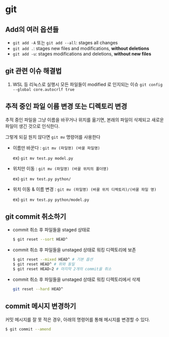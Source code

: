 # git

## Add의 여러 옵션들

- `git add -A` 또는 `git add --all`: stages all changes
- `git add .`: stages new files and modifications, **without deletions**
- `git add -u`: stages modifications and deletions, **without new files**

## git 관련 이슈 해결법

1. WSL 등 리눅스로 실행시 모든 파일들이 modified 로 인지되는 이슈
    `git config --global core.autocrlf true`

## 추적 중인 파일 이름 변경 또는 디렉토리 변경

추적 중인 파일을 그냥 이름을 바꾸거나 위치를 옮기면, 본래의 파일이 삭제되고 새로운 파일이 생긴 것으로 인식한다.

그렇게 되길 원치 않다면 `git mv` 명령어를 사용한다

- 이름만 바꾼다 : `git mv (파일명) (바꿀 파일명)`

    ex) `git mv test.py model.py`

- 위치만 이동 : `git mv (파일명) (바꿀 위치의 폴더명)`

    ex) `git mv test.py python/`  

- 위치 이동 & 이름 변경 : `git mv (파일명) (바꿀 위치 디렉토리)/(바꿀 파일 명)`

    ex) `git mv test.py python/model.py`

## git commit 취소하기

- commit 취소 후 파일들을 staged 상태로

  ```bash
  $ git reset --sort HEAD^
  ```

- commit 취소 후 파일들을 unstaged 상태로 워킹 디렉토리에 보존

  ```bash
  $ git reset --mixed HEAD^ # 기본 옵션
  $ git reset HEAD^ # 위와 동일
  $ git reset HEAD~2 # 마지막 2개의 commit을 취소
  ```

- commit 취소 후 파일들을 unstaged 상태로 워킹 디렉토리에서 삭제

  ```bash
  git reset --hard HEAD^
  ```

## commit 메시지 변경하기

커밋 메시지를 잘 못 적은 경우, 아래의 명령어를 통해 메시지를 변경할 수 있다.

```bash
$ git commit --amend
```

